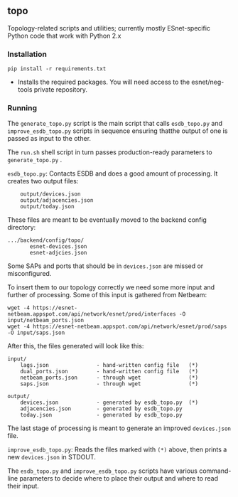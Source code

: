 ## topo

Topology-related scripts and utilities; currently mostly ESnet-specific Python code that work with Python 2.x

### Installation

`pip install -r requirements.txt`
- Installs the required packages. You will need access to the esnet/neg-tools private repository.

### Running

The `generate_topo.py` script is the main script that calls `esdb_topo.py` and `improve_esdb_topo.py` scripts in sequence ensuring thatthe output of one is passed as input to the other. 

The `run.sh` shell script in turn passes production-ready parameters to `generate_topo.py` .

`esdb_topo.py`: Contacts ESDB and does a good amount of processing. It creates two output files:

```
    output/devices.json
    output/adjacencies.json
    output/today.json
```

These files are meant to be eventually moved to the backend config directory:

```
.../backend/config/topo/
       esnet-devices.json
       esnet-adjcies.json
```

Some SAPs and ports that should be in `devices.json` are missed or misconfigured.

To insert them to our topology correctly we need some more input and further of processing. Some of this input is gathered from Netbeam:

```
wget -4 https://esnet-netbeam.appspot.com/api/network/esnet/prod/interfaces -O input/netbeam_ports.json
wget -4 https://esnet-netbeam.appspot.com/api/network/esnet/prod/saps -O input/saps.json
```

After this, the files generated will look like this:

```
input/
    lags.json               - hand-written config file   (*)
    dual_ports.json         - hand-written config file   (*)
    netbeam_ports.json      - through wget               (*)
    saps.json               - through wget               (*)

output/
    devices.json            - generated by esdb_topo.py  (*)
    adjacencies.json        - generated by esdb_topo.py
    today.json              - generated by esdb_topo.py
```

The last stage of processing is meant to generate an improved `devices.json` file.

`improve_esdb_topo.py`: Reads the files marked with `(*)` above, then prints a new `devices.json` in STDOUT.

The `esdb_topo.py` and `improve_esdb_topo.py` scripts have various command-line parameters to decide where to place their output and where to read their input.